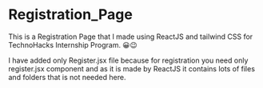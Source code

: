 # Registration_Page
This is a Registration Page that I made using ReactJS and tailwind CSS for TechnoHacks Internship Program. 😀😉

I have added only Register.jsx file because for registration you need only register.jsx component and as it is made by ReactJS it contains lots of files and folders that is not needed here.

